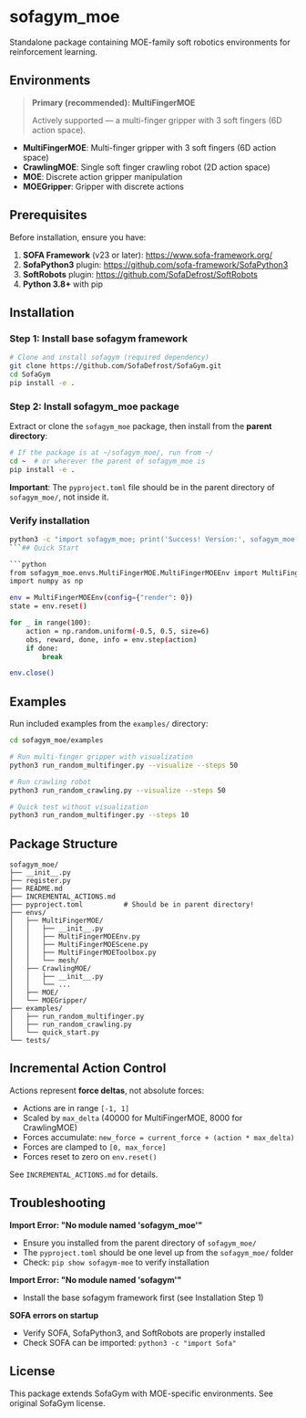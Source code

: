 # sofagym_moe

Standalone package containing MOE-family soft robotics environments for reinforcement learning.


## Environments

> **Primary (recommended): MultiFingerMOE**
> 
> Actively supported — a multi-finger gripper with 3 soft fingers (6D action space).

- **MultiFingerMOE**: Multi-finger gripper with 3 soft fingers (6D action space)
- **CrawlingMOE**: Single soft finger crawling robot (2D action space)
- **MOE**: Discrete action gripper manipulation
- **MOEGripper**: Gripper with discrete actions

## Prerequisites

Before installation, ensure you have:

1. **SOFA Framework** (v23 or later): https://www.sofa-framework.org/
2. **SofaPython3** plugin: https://github.com/sofa-framework/SofaPython3
3. **SoftRobots** plugin: https://github.com/SofaDefrost/SoftRobots
4. **Python 3.8+** with pip

## Installation

### Step 1: Install base sofagym framework

```bash
# Clone and install sofagym (required dependency)
git clone https://github.com/SofaDefrost/SofaGym.git
cd SofaGym
pip install -e .
```

### Step 2: Install sofagym_moe package

Extract or clone the `sofagym_moe` package, then install from the **parent directory**:

```bash
# If the package is at ~/sofagym_moe/, run from ~/
cd ~  # or wherever the parent of sofagym_moe is
pip install -e .
```

**Important**: The `pyproject.toml` file should be in the parent directory of `sofagym_moe/`, not inside it.

### Verify installation

```bash
python3 -c "import sofagym_moe; print('Success! Version:', sofagym_moe.__version__)"
```## Quick Start

```python
from sofagym_moe.envs.MultiFingerMOE.MultiFingerMOEEnv import MultiFingerMOEEnv
import numpy as np

env = MultiFingerMOEEnv(config={"render": 0})
state = env.reset()

for _ in range(100):
    action = np.random.uniform(-0.5, 0.5, size=6)
    obs, reward, done, info = env.step(action)
    if done:
        break

env.close()
```

## Examples

Run included examples from the `examples/` directory:

```bash
cd sofagym_moe/examples

# Run multi-finger gripper with visualization
python3 run_random_multifinger.py --visualize --steps 50

# Run crawling robot
python3 run_random_crawling.py --visualize --steps 50

# Quick test without visualization
python3 run_random_multifinger.py --steps 10
```

## Package Structure

```
sofagym_moe/
├── __init__.py
├── register.py
├── README.md
├── INCREMENTAL_ACTIONS.md
├── pyproject.toml          # Should be in parent directory!
├── envs/
│   ├── MultiFingerMOE/
│   │   ├── __init__.py
│   │   ├── MultiFingerMOEEnv.py
│   │   ├── MultiFingerMOEScene.py
│   │   ├── MultiFingerMOEToolbox.py
│   │   └── mesh/
│   ├── CrawlingMOE/
│   │   ├── __init__.py
│   │   └── ...
│   ├── MOE/
│   └── MOEGripper/
├── examples/
│   ├── run_random_multifinger.py
│   ├── run_random_crawling.py
│   └── quick_start.py
└── tests/
```

## Incremental Action Control

Actions represent **force deltas**, not absolute forces:
- Actions are in range `[-1, 1]` 
- Scaled by `max_delta` (40000 for MultiFingerMOE, 8000 for CrawlingMOE)
- Forces accumulate: `new_force = current_force + (action * max_delta)`
- Forces are clamped to `[0, max_force]`
- Forces reset to zero on `env.reset()`

See `INCREMENTAL_ACTIONS.md` for details.

## Troubleshooting

**Import Error: "No module named 'sofagym_moe'"**
- Ensure you installed from the parent directory of `sofagym_moe/`
- The `pyproject.toml` should be one level up from the `sofagym_moe/` folder
- Check: `pip show sofagym-moe` to verify installation

**Import Error: "No module named 'sofagym'"**
- Install the base sofagym framework first (see Installation Step 1)

**SOFA errors on startup**
- Verify SOFA, SofaPython3, and SoftRobots are properly installed
- Check SOFA can be imported: `python3 -c "import Sofa"`

## License

This package extends SofaGym with MOE-specific environments. See original SofaGym license.
